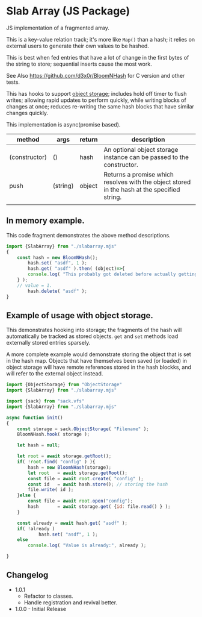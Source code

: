 

# Slab Array (JS Package)

JS implementation of a fragmented array.



This is a key-value relation track; it's more like `Map()` than a hash; it relies on external users to generate their own values to be hashed.

This is best when fed entries that have a lot of change in the first bytes of the string to store; sequential inserts cause the most work.

See Also https://github.com/d3x0r/BloomNHash for C version and other tests.

This has hooks to support [object storage](https://github.com/d3x0r/sack.vfs/blob/master/README_ObjectStorage.md); 
includes hold off timer to flush writes; allowing rapid updates to perform quickly, while writing blocks of changes at once; 
reduces re-writing the same hash blocks that have similar changes quickly.

This implementation is async(promise based).

|method| args | return | description |
|---|----|----|----|
|(constructor) | (<optional storage>) | hash | An optional object storage instance can be passed to the constructor. |
|push| (string) | object | Returns a promise which resolves with the object stored in the hash at the specified string. |
| |  |   |  |


## In memory example.

This code fragment demonstrates the above method descriptions.

``` js
import {SlabArray} from "./slabarray.mjs"
{
	const hash = new BloomNHash();
        hash.set( "asdf", 1 );
        hash.get( "asdf" ).then( (object)=>{
		console.log( "This probably got deleted before actually getting done, maybe?" );
	} );
	// value = 1.
        hash.delete( "asdf" );
}

```

## Example of usage with object storage.


This demonstrates hooking into storage; the fragments of the hash will automatically be tracked as stored objects.
`get` and `set` methods load externally stored entries sparsely.

A more complete example would demonstrate storing the object that is set in the hash map.  Objects that have
themselves been saved (or loaded) in object storage will have remote references stored in the hash blockks, and 
will refer to the external object instead.

``` js
import {ObjectStorage} from "ObjectStorage"
import {SlabArray} from "./slabarray.mjs"

```

``` js
import {sack} from "sack.vfs"
import {SlabArray} from "./slabarray.mjs"

async function init() 
{
	const storage = sack.ObjectStorage( "Filename" );
	BloomNHash.hook( storage );

	let hash = null;

	let root = await storage.getRoot();
	if( !root.find( "config" ) ){
		hash = new BloomNHash(storage);
		let root   = await storage.getRoot();
		const file = await root.create( "config" );
		const id   = await hash.store(); // storing the hash 
		file.write( id );
	}else {
		const file = await root.open("config");
		hash       = await storage.get( {id: file.read() } );
	}

	const already = await hash.get( "asdf" );
	if( !already )
	        hash.set( "asdf", 1 );
	else
		console.log( "Value is already:", already );

}

```


## Changelog

- 1.0.1 
  - Refactor to classes.
  - Handle registration and revival better.
- 1.0.0 - Initial Release